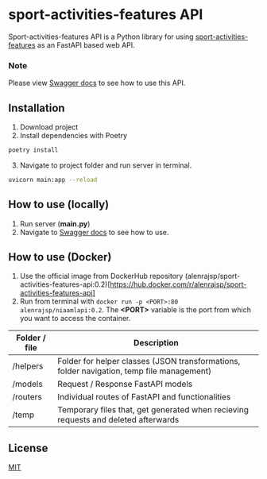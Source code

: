 # sport-activities-features API

Sport-activities-features API is a Python library for using 
[sport-activities-features](https://github.com/firefly-cpp/sport-activities-features) as an FastAPI based web API.

### Note
Please view [Swagger docs](localhost:8000/docs) to see how to use this API.

## Installation

1. Download project
2. Install dependencies with Poetry
```bash
poetry install
```
3. Navigate to project folder and run server in terminal.
```bash
uvicorn main:app --reload
```

## How to use (locally)
1. Run server (**main.py**)
2. Navigate to [Swagger docs](localhost:8000/docs) to see how to use.


## How to use (Docker)
1. Use the official image from DockerHub repository 
   (alenrajsp/sport-activities-features-api:0.2)[https://hub.docker.com/r/alenrajsp/sport-activities-features-api]
2. Run from terminal with 
   `docker run -p <PORT>:80 alenrajsp/niaamlapi:0.2`. 
   The **\<PORT>** variable is the port from which you want to access the container.

| Folder / file      | Description |
| ----------- | ----------- |
| /helpers      | Folder for helper classes (JSON transformations, folder navigation, temp file management)       |
| /models   | Request / Response FastAPI models        |
| /routers   | Individual routes of FastAPI and functionalities        |
| /temp   | Temporary files that, get generated when recieving requests and deleted afterwards     |



## License
[MIT](https://choosealicense.com/licenses/mit/)